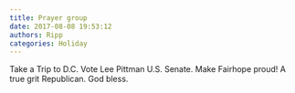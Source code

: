 ```yaml
---
title: Prayer group
date: 2017-08-08 19:53:12
authors: Ripp
categories: Holiday
---
```


 Take a Trip to D.C.
Vote Lee Pittman U.S. Senate.
Make Fairhope proud!
A true grit Republican.
God bless.